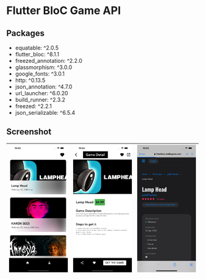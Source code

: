 # Flutter BloC Game API

## Packages
  - equatable: ^2.0.5
  - flutter_bloc: ^8.1.1
  - freezed_annotation: ^2.2.0
  - glassmorphism: ^3.0.0
  - google_fonts: ^3.0.1
  - http: ^0.13.5
  - json_annotation: ^4.7.0
  - url_launcher: ^6.0.20
  - build_runner: ^2.3.2
  - freezed: ^2.2.1
  - json_serializable: ^6.5.4

## Screenshot

| ![Home ScreenShots](assets/home.png) | ![Cart ScreenShots](assets/detail.png) | ![Profile ScreenShots](assets/get.png) |
| ------------------------------------ | -------------------------------------- | -------------------------------------- |

